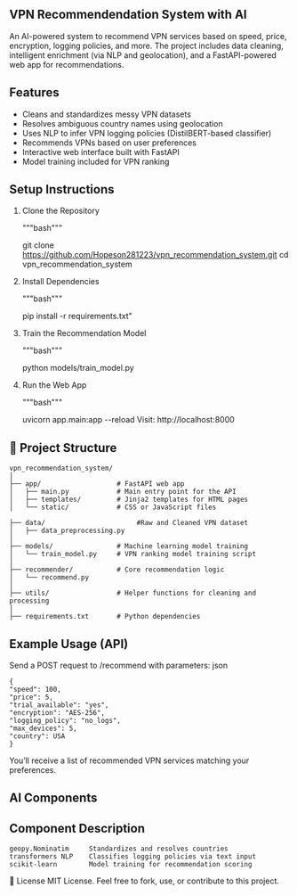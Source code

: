 ## VPN Recommendendation System with AI

An AI-powered system to recommend VPN services based on speed, price, encryption, logging policies, and more. The project includes data cleaning, intelligent enrichment (via NLP and geolocation), and a FastAPI-powered web app for recommendations.

## Features
 - Cleans and standardizes messy VPN datasets
 - Resolves ambiguous country names using geolocation
 - Uses NLP to infer VPN logging policies (DistilBERT-based classifier)
 - Recommends VPNs based on user preferences
 - Interactive web interface built with FastAPI
 - Model training included for VPN ranking

## Setup Instructions
1. Clone the Repository

   """bash"""
    
    git clone https://github.com/Hopeson281223/vpn_recommendation_system.git
    cd vpn_recommendation_system

2. Install Dependencies

   """bash"""

   pip install -r requirements.txt"

3. Train the Recommendation Model

    """bash"""

    python models/train_model.py

4. Run the Web App

    """bash"""

    uvicorn app.main:app --reload
    Visit: http://localhost:8000

## 📁 Project Structure
    vpn_recommendation_system/
    │
    ├── app/                   # FastAPI web app
    │   ├── main.py            # Main entry point for the API
    │   ├── templates/         # Jinja2 templates for HTML pages
    │   └── static/            # CSS or JavaScript files

    ├── data/                       #Raw and Cleaned VPN dataset
    │   ├── data_preprocessing.py         
    │  
    ├── models/                # Machine learning model training
    │   └── train_model.py     # VPN ranking model training script
    │
    ├── recommender/           # Core recommendation logic
    │   └── recommend.py
    │
    ├── utils/                 # Helper functions for cleaning and processing
    │
    ├── requirements.txt       # Python dependencies
    
## Example Usage (API)
Send a POST request to /recommend with parameters:
    json

    {
    "speed": 100,
    "price": 5,
    "trial_available": "yes",
    "encryption": "AES-256",
    "logging_policy": "no_logs",
    "max_devices": 5,
    "country": USA
    }
You’ll receive a list of recommended VPN services matching your preferences.

## AI Components
## Component	        Description
    geopy.Nominatim	    Standardizes and resolves countries
    transformers NLP	Classifies logging policies via text input
    scikit-learn    	Model training for recommendation scoring

📝 License
MIT License. Feel free to fork, use, or contribute to this project.